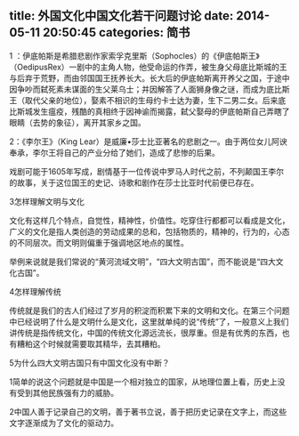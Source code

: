 title: 外国文化中国文化若干问题讨论
date: 2014-05-11 20:50:45
categories: 简书
  --- 


1 ：伊底帕斯是希腊悲剧作家索孚克里斯（Sophocles）的《伊底帕斯王》（OedipusRex）一剧中的主角人物，他受命运的作弄，被生身父母底比斯城的王与后弃于荒野，而由邻国国王抚养长大。长大后的伊底帕斯离开养父之国，于途中因争吵而弑死素未谋面的生父莱乌士；并因解答了人面狮身像之谜，而成为底比斯王（取代父亲的地位），娶素不相识的生母约卡士达为妻，生下二男二女。后来底比斯城发生瘟疫，残酷的真相终于因神谕而揭露，弑父娶母的伊底帕斯自己弄瞎了眼睛（去势的象征），离开其家乡之国。  


2：《李尔王》（King Lear）是威廉•莎士比亚著名的悲剧之一。由于两位女儿阿谀奉承，李尔王将自己的产业分给了她们，造成了悲惨的后果。

戏剧可能于1605年写成，剧情基于一位传说中罗马人时代之前，不列颠国王李尔的故事，关于这位国王的史记、诗歌和剧作在莎士比亚时代前便已存在。

3怎样理解文明与文化

文化有这样几个特点，自觉性，精神性，价值性。吃穿住行都都可以看成是文化，广义的文化是指人类创造的劳动成果的总和，包括物质的，精神的，行为的，心态的不同层次。而文明则偏重于强调地区地点的属性。

举例来说就是我们常说的“黄河流域文明”，“四大文明古国”，而不能说是“四大文化古国”。

4怎样理解传统

传统就是我们的古人们经过了岁月的积淀而积累下来的文明和文化。在第三个问题中已经说明了什么是文明什么是文化，这里就单纯的说“传统”了，一般意义上我们讲传统是指传统文化，中国的传统文化源远流长，很厚重。但是有优秀的东西，也有糟粕这个时候就需要取其精华，去其糟粕。

5为什么四大文明古国只有中国文化没有中断？

1简单的说这个问题就是中国是一个相对独立的国家，从地理位置上看，历史上没有受到其他民族强有力的威胁。

2中国人善于记录自己的文明，善于著书立说，善于把历史记录在文字上，而这些文字逐渐成为了文化的驱动力。

